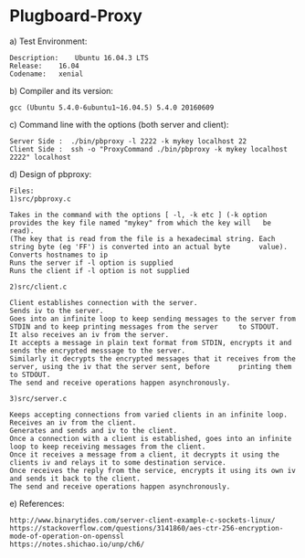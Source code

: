 # Plugboard-Proxy

a) Test Environment:

	Description:	Ubuntu 16.04.3 LTS
	Release:	16.04
	Codename:	xenial

b) Compiler and its version:

	gcc (Ubuntu 5.4.0-6ubuntu1~16.04.5) 5.4.0 20160609

c) Command line with the options (both server and client):

	Server Side :  ./bin/pbproxy -l 2222 -k mykey localhost 22
	Client Side :  ssh -o "ProxyCommand ./bin/pbproxy -k mykey localhost 2222" localhost


d) Design of pbproxy:

	Files:
	1)src/pbproxy.c 

	Takes in the command with the options [ -l, -k etc ] (-k option provides the key file named "mykey" from which the key will   be read). 
	(The key that is read from the file is a hexadecimal string. Each string byte (eg 'FF') is converted into an actual byte       value).
	Converts hostnames to ip
	Runs the server if -l option is supplied
	Runs the client if -l option is not supplied

	2)src/client.c

	Client establishes connection with the server.
	Sends iv to the server.
	Goes into an infinite loop to keep sending messages to the server from STDIN and to keep printing messages from the server     to STDOUT.
	It also receives an iv from the server.
	It accepts a message in plain text format from STDIN, encrypts it and sends the encrypted messsage to the server.
	Similarly it decrypts the encrypted messages that it receives from the server, using the iv that the server sent, before       printing them to STDOUT.
	The send and receive operations happen asynchronously.

	3)src/server.c

	Keeps accepting connections from varied clients in an infinite loop.
	Receives an iv from the client.
	Generates and sends and iv to the client.
	Once a connection with a client is established, goes into an infinite loop to keep receiving messages from the client. 
	Once it receives a message from a client, it decrypts it using the clients iv and relays it to some destination service.
	Once receives the reply from the service, encrypts it using its own iv and sends it back to the client.
	The send and receive operations happen asynchronously.

e) References: 

	http://www.binarytides.com/server-client-example-c-sockets-linux/
	https://stackoverflow.com/questions/3141860/aes-ctr-256-encryption-mode-of-operation-on-openssl
	https://notes.shichao.io/unp/ch6/

